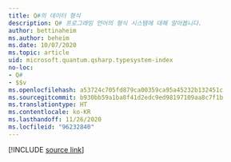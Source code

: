 ```yaml
---
title: Q#의 데이터 형식
description: Q# 프로그래밍 언어의 형식 시스템에 대해 알아봅니다.
author: bettinaheim
ms.author: beheim
ms.date: 10/07/2020
ms.topic: article
uid: microsoft.quantum.qsharp.typesystem-index
no-loc:
- Q#
- $$v
ms.openlocfilehash: a53724c705fd879ca00359ca95a45232b132451c
ms.sourcegitcommit: b930bb59a1ba8f41d2edc9ed98197109aa8c7f1b
ms.translationtype: HT
ms.contentlocale: ko-KR
ms.lasthandoff: 11/26/2020
ms.locfileid: "96232840"
---
```

<!---
# Types in Q#
-->

[!INCLUDE [source link](~/includes/qsharp-language/Specifications/Language/4_TypeSystem/README.md)]

